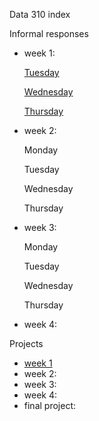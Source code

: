
Data 310 index

Informal responses

- week 1: 
  
    [Tuesday](TuesdayWeek1.md)
  
    [Wednesday](WednesdayWeek1.md)
  
    [Thursday](https://gwen013.github.io/data310/writeup01.html)
  

- week 2:
  
    Monday
  
    Tuesday
  
    Wednesday
  
    Thursday
  

- week 3:
  
    Monday
  
    Tuesday
  
    Wednesday
  
    Thursday
  

- week 4:

Projects

- [week 1](Project1.md)
- week 2:
- week 3:
- week 4:
- final project:
